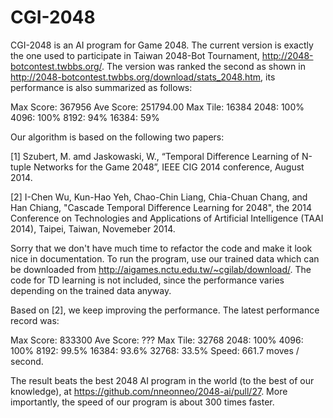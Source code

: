 CGI-2048
========

CGI-2048 is an AI program for Game 2048. The current version is exactly the one used to participate in Taiwan 2048-Bot Tournament, http://2048-botcontest.twbbs.org/. The version was ranked the second as shown in http://2048-botcontest.twbbs.org/download/stats_2048.htm, its performance is also summarized as follows: 

Max Score: 367956
Ave Score: 251794.00
Max Tile: 16384
2048: 100%
4096: 100%
8192: 94%
16384: 59%

Our algorithm is based on the following two papers: 

[1] Szubert, M. amd Jaskowaski, W., “Temporal Difference Learning of N-tuple Networks for the Game 2048”, IEEE  CIG 2014 conference, August 2014.

[2] I-Chen Wu, Kun-Hao Yeh, Chao-Chin Liang, Chia-Chuan Chang, and Han Chiang, "Cascade Temporal Difference Learning for 2048", the 2014 Conference on Technologies and Applications of Artificial Intelligence (TAAI 2014), Taipei, Taiwan, Novemeber 2014.

Sorry that we don't have much time to refactor the code and make it look nice in documentation. To run the program, use our trained data which can be downloaded from http://aigames.nctu.edu.tw/~cgilab/download/. The code for TD learning is not included, since the performance varies depending on the trained data anyway. 


Based on [2], we keep improving the performance. The latest performance record was: 

Max Score: 833300
Ave Score: ???
Max Tile: 32768
2048: 100%
4096: 100%
8192: 99.5%
16384: 93.6%
32768: 33.5%
Speed: 661.7 moves / second. 

The result beats the best 2048 AI program in the world (to the best of our knowledge), at  https://github.com/nneonneo/2048-ai/pull/27. More importantly, the speed of our program is about 300 times faster. 


